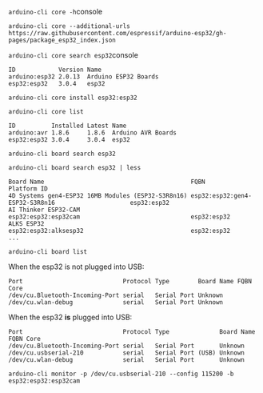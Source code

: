 ```arduino-cli core -h```console

```arduino-cli core --additional-urls https://raw.githubusercontent.com/espressif/arduino-esp32/gh-pages/package_esp32_index.json```

```arduino-cli core search esp32```console

```console
ID            Version Name
arduino:esp32 2.0.13  Arduino ESP32 Boards
esp32:esp32   3.0.4   esp32
```

`arduino-cli core install esp32:esp32`

`arduino-cli core list`

```console
ID          Installed Latest Name
arduino:avr 1.8.6     1.8.6  Arduino AVR Boards
esp32:esp32 3.0.4     3.0.4  esp32
```

`arduino-cli board search esp32`

`arduino-cli board search esp32 | less`

```console
Board Name                                         FQBN                                               Platform ID
4D Systems gen4-ESP32 16MB Modules (ESP32-S3R8n16) esp32:esp32:gen4-ESP32-S3R8n16                     esp32:esp32
AI Thinker ESP32-CAM                               esp32:esp32:esp32cam                               esp32:esp32
ALKS ESP32                                         esp32:esp32:alksesp32                              esp32:esp32
...
```

`arduino-cli board list`

When the esp32 is not plugged into USB:

```console
Port                            Protocol Type        Board Name FQBN Core
/dev/cu.Bluetooth-Incoming-Port serial   Serial Port Unknown
/dev/cu.wlan-debug              serial   Serial Port Unknown
```
When the esp32 **is** plugged into USB:

```console
Port                            Protocol Type              Board Name FQBN Core
/dev/cu.Bluetooth-Incoming-Port serial   Serial Port       Unknown
/dev/cu.usbserial-210           serial   Serial Port (USB) Unknown
/dev/cu.wlan-debug              serial   Serial Port       Unknown
```

`arduino-cli monitor -p /dev/cu.usbserial-210 --config 115200 -b esp32:esp32:esp32cam`
